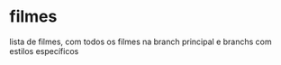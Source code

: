 # filmes
lista de filmes, com todos os filmes na branch principal e branchs com estilos específicos

